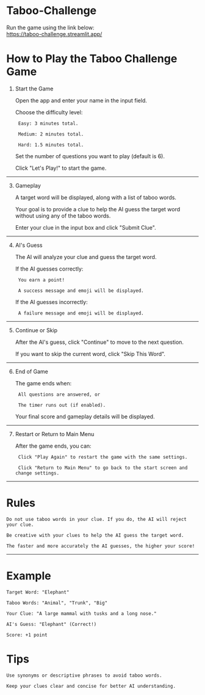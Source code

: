 # Taboo-Challenge

Run the game using the link below:<br>
https://taboo-challenge.streamlit.app/

# How to Play the Taboo Challenge Game
1. Start the Game

    Open the app and enter your name in the input field.

    Choose the difficulty level:

        Easy: 3 minutes total.

        Medium: 2 minutes total.

        Hard: 1.5 minutes total.

    Set the number of questions you want to play (default is 6).

    Click "Let's Play!" to start the game.

***

3. Gameplay

    A target word will be displayed, along with a list of taboo words.

    Your goal is to provide a clue to help the AI guess the target word without using any of the taboo words.

    Enter your clue in the input box and click "Submit Clue".

***

4. AI's Guess

    The AI will analyze your clue and guess the target word.

    If the AI guesses correctly:

        You earn a point!

        A success message and emoji will be displayed.

    If the AI guesses incorrectly:

        A failure message and emoji will be displayed.

***

5. Continue or Skip

    After the AI's guess, click "Continue" to move to the next question.

    If you want to skip the current word, click "Skip This Word".

***

6. End of Game

    The game ends when:

        All questions are answered, or

        The timer runs out (if enabled).

    Your final score and gameplay details will be displayed.

***

7. Restart or Return to Main Menu

    After the game ends, you can:

        Click "Play Again" to restart the game with the same settings.

        Click "Return to Main Menu" to go back to the start screen and change settings.

***

# Rules

    Do not use taboo words in your clue. If you do, the AI will reject your clue.

    Be creative with your clues to help the AI guess the target word.

    The faster and more accurately the AI guesses, the higher your score!

***

# Example

    Target Word: "Elephant"

    Taboo Words: "Animal", "Trunk", "Big"

    Your Clue: "A large mammal with tusks and a long nose."

    AI's Guess: "Elephant" (Correct!)

    Score: +1 point

# Tips

    Use synonyms or descriptive phrases to avoid taboo words.

    Keep your clues clear and concise for better AI understanding.
